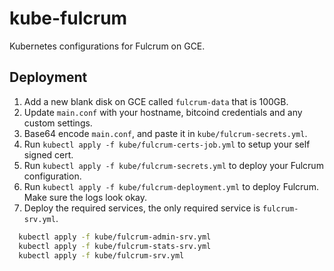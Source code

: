 # kube-fulcrum

Kubernetes configurations for Fulcrum on GCE.

## Deployment

1. Add a new blank disk on GCE called `fulcrum-data` that is 100GB.
2. Update `main.conf` with your hostname, bitcoind credentials and any custom settings.
3. Base64 encode `main.conf`, and paste it in `kube/fulcrum-secrets.yml`.
4. Run `kubectl apply -f kube/fulcrum-certs-job.yml` to setup your self signed cert.
5. Run `kubectl apply -f kube/fulcrum-secrets.yml` to deploy your Fulcrum configuration.
6. Run `kubectl apply -f kube/fulcrum-deployment.yml` to deploy Fulcrum. Make sure the logs look okay.
7. Deploy the required services, the only required service is `fulcrum-srv.yml`.

```sh
  kubectl apply -f kube/fulcrum-admin-srv.yml
  kubectl apply -f kube/fulcrum-stats-srv.yml
  kubectl apply -f kube/fulcrum-srv.yml
```
